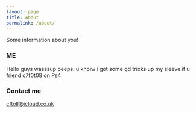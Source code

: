 ```yaml
---
layout: page
title: About
permalink: /about/
---
```


Some information about you!

### ME

Hello guys wasssup peeps. u knoiw i got some gd tricks up my sleeve if u friend c7f0t08 on Ps4

### Contact me

[cftoll@icloud.co.uk](mailto:cftoll@icloud.co.uk)
